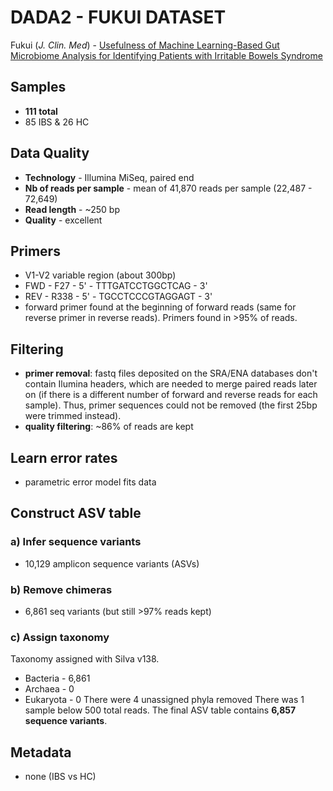 # DADA2 - FUKUI DATASET

Fukui (_J. Clin. Med_) - [Usefulness of Machine Learning-Based Gut Microbiome Analysis for Identifying Patients with Irritable Bowels Syndrome][1]

[1]: https://www.mdpi.com/2077-0383/9/8/2403


## Samples
- **111 total**
- 85 IBS & 26 HC

## Data Quality
- **Technology** - Illumina MiSeq, paired end
- **Nb of reads per sample** - mean of 41,870 reads per sample (22,487 - 72,649)
- **Read length** - ~250 bp
- **Quality** - excellent

## Primers
- V1-V2 variable region (about 300bp)
- FWD - F27 - 5' - TTTGATCCTGGCTCAG - 3'
- REV - R338 - 5' - TGCCTCCCGTAGGAGT - 3'
- forward primer found at the beginning of forward reads (same for reverse primer in reverse reads). Primers found in >95% of reads.

## Filtering
- **primer removal**: fastq files deposited on the SRA/ENA databases don't contain Ilumina headers, which are needed to merge paired reads later on (if there is a different number of forward and reverse reads for each sample). Thus, primer sequences could not be removed (the first 25bp were trimmed instead).
- **quality filtering**: \~86% of reads are kept

## Learn error rates
- parametric error model fits data

## Construct ASV table
### a) Infer sequence variants
- 10,129 amplicon sequence variants (ASVs)

### b) Remove chimeras
- 6,861 seq variants (but still >97% reads kept)

### c) Assign taxonomy
Taxonomy assigned with Silva v138.
- Bacteria - 6,861
- Archaea - 0
- Eukaryota - 0
There were 4 unassigned phyla removed There was 1 sample below 500 total reads.
The final ASV table contains **6,857 sequence variants**.

## Metadata
- none (IBS vs HC)



